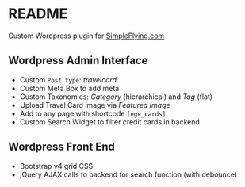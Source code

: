 # README

Custom Wordpress plugin for [SimpleFlying.com](https://simpleflying.com)

## Wordpress Admin Interface

 * Custom `Post type`: *travelcard*
 * Custom Meta Box to add meta
 * Custom Taxonomies: *Category* (hierarchical) and *Tag* (flat)
 * Upload Travel Card image via *Featured Image*
 * Add to any page with shortcode `[ege_cards]`
 * Custom Search Widget to filter credit cards in backend

## Wordpress Front End
 
 * Bootstrap v4 grid CSS
 * jQuery AJAX calls to backend for search function (with debounce)
